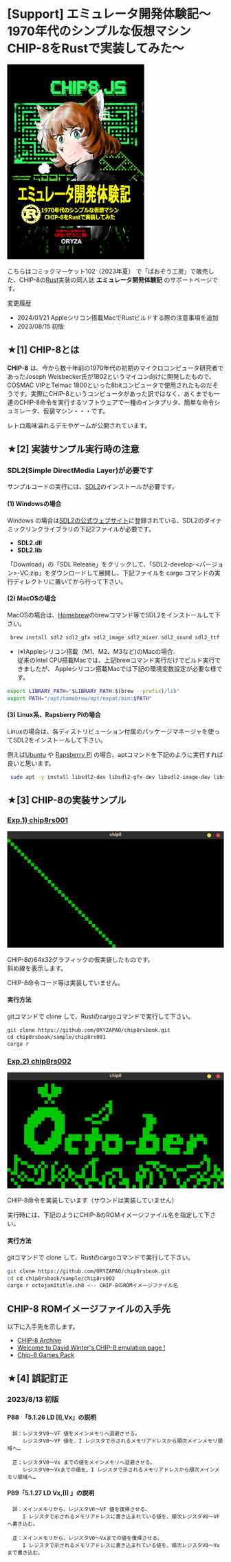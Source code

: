 # [Support] エミュレータ開発体験記〜1970年代のシンプルな仮想マシンCHIP-8をRustで実装してみた〜 
![表紙](./image/cover.png)  

こちらはコミックマーケット102（2023年夏） で「ぱおぞう工房」で販売した、CHIP-8の[Rust](https://www.rust-lang.org/)実装の同人誌 **エミュレータ開発体験記** のサポートページです。  

変更履歴  
+ 2024/01/21 Appleシリコン搭載MacでRustビルドする際の注意事項を追加
+ 2023/08/15 初版

## ★[1] CHIP-8とは
**CHIP-8** は、今から数十年前の1970年代の初期のマイクロコンピュータ研究者であったJoseph Weisbecker氏が1802というマイコン向けに開発したもので、COSMAC VIPとTelmac 1800といった8bitコンピュータで使用されたものだそうです。実際にCHIP-8というコンピュータがあった訳ではなく、あくまでも一連のCHIP-8命令を実行するソフトウェアで一種のインタプリタ、簡単な命令シュミレータ、仮装マシン・・・です。

レトロ風味溢れるデモやゲームが公開されています。  



## ★[2] 実装サンプル実行時の注意
### SDL2(Simple DirectMedia Layer)が必要です
サンプルコードの実行には、[SDL2](https://www.libsdl.org/)のインストールが必要です。
#### (1) Windowsの場合
Windows の場合は[SDL2の公式ウェブサイト](https://www.libsdl.org/)に登録されている、SDL2のダイナミックリンクライブラリの下記2ファイルが必要です。
+ **SDL2.dll** 
+ **SDL2.lib**

「Download」の「SDL Release」をクリックして、「SDL2-develop-<バージョン>-VC.zip」をダウンロードして展開し、下記ファイルを cargo コマンドの実行ディレクトリに置いてから行って下さい。
#### (2) MacOSの場合
MacOSの場合は、[Homebrew](https://brew.sh/index_ja)のbrewコマンド等でSDL2をインストールして下さい。
```bash
 brew install sdl2 sdl2_gfx sdl2_image sdl2_mixer sdl2_sound sdl2_ttf
```

+ (※)Appleシリコン搭載（M1、M2、M3など)のMacの場合.  
従来のIntel CPU搭載Macでは、上記brewコマンド実行だけでビルド実行できましたが、
Appleシリコン搭載Macでは下記の環境変数設定が必要な様です。
```bash
export LIBRARY_PATH="$LIBRARY_PATH:$(brew --prefix)/lib"
export PATH="/opt/homebrew/opt/expat/bin:$PATH"
```

#### (3) Linux系、Rapsberry PIの場合
Linuxの場合は、各ディストリビューション付属のパッケージマネージャを使ってSDL2をインストールして下さい。  

例えば[Ubuntu](https://jp.ubuntu.com/) や [Rapsberry PI](https://www.raspberrypi.com/) の場合、aptコマンドを下記のように実行すれば良いと思います。
```bash 
 sudo apt -y install libsdl2-dev libsdl2-gfx-dev libsdl2-image-dev libsdl2-mixer-dev libsdl2-ttf-dev   libfreetype6 libfreetype6-dev
```
## ★[3] CHIP-8の実装サンプル
### [Exp.1) chip8rs001](./sample/chip8rs001/)
![](./image/graphic_test.png)

CHIP-8の64x32グラフィックの仮実装したものです。   
斜め線を表示します。  

CHIP-8命令コード等は実装していません。 

#### 実行方法  
gitコマンドで clone して、Rustのcargoコマンドで実行して下さい。
```
git clone https://github.com/ORYZAPAO/chip8rsbook.git
cd chip8rsbook/sample/chip8rs001
cargo r
```

### [ Exp.2) chip8rs002](./sample/chip8rs002/)
![](./image/octo-ber.png)

CHIP-8命令を実装しています（サウンドは実装していません）

実行時には、下記のようにCHIP-8のROMイメージファイル名を指定して下さい。  

#### 実行方法
gitコマンドで clone して、Rustのcargoコマンドで実行して下さい。
```bash
git clone https://github.com/ORYZAPAO/chip8rsbook.git
cd cd chip8rsbook/sample/chip8rs002
cargo r octojam1title.ch8 <-- CHIP-8のROMイメージファイル名
```

## CHIP-8 ROMイメージファイルの入手先
以下に入手先を示します。

+ [CHIP-8 Archive](https://johnearnest.github.io/chip8Archive/)
+ [Welcome to David Winter's CHIP-8 emulation page !](http://pong-story.com/chip8/)
+ [Chip-8 Games Pack](https://www.zophar.net/pdroms/chip8/chip-8-games-pack.html)

## ★[4] 誤記訂正
### 2023/8/13 初版
#### P88　「5.1.26 LD [I],Vx」の説明 
```
　誤：レジスタV0～VF 値をメインメモリへ退避させる。 
　　　レジスタV0～VF 値を、I レジスタで示されるメモリアドレスから順次メインメモリ領域へ…  

　正；レジスタV0～Vx までの値をメインメモリへ退避させる。 
　　　レジスタV0～Vxまでの値を、I レジスタで示されるメモリアドレスから順次メインメモリ領域へ… 
```

#### P89「5.1.27 LD Vx,[I] 」の説明 
```
　誤：メインメモリから、レジスタV0～VF 値を復帰させる。 
　　　I レジスタで示されるメモリアドレスに書き込まれている値を、順次レジスタV0～VF へ書き込む。 

　正：メインメモリから、レジスタV0～Vxまでの値を復帰させる。 
　　　I レジスタで示されるメモリアドレスに書き込まれている値を、順次レジスタV0～Vxまで書き込む。 
```
 
